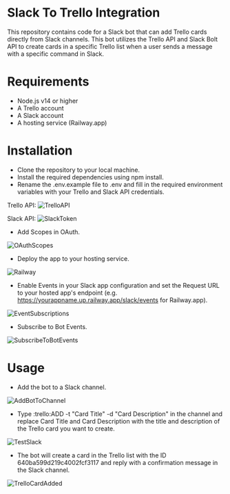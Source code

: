 # Slack To Trello Integration
This repository contains code for a Slack bot that can add Trello cards directly from Slack channels. This bot utilizes the Trello API and Slack Bolt API to create cards in a specific Trello list when a user sends a message with a specific command in Slack.

# Requirements
- Node.js v14 or higher
- A Trello account
- A Slack account
- A hosting service (Railway.app)

# Installation
- Clone the repository to your local machine.
- Install the required dependencies using npm install.
- Rename the .env.example file to .env and fill in the required environment variables with your Trello and Slack API credentials.

Trello API: ![TrelloAPI](https://user-images.githubusercontent.com/31695466/224453023-3e85c3f5-886b-4698-a1ff-ef0fadce855e.JPG)

Slack API: ![SlackToken](https://user-images.githubusercontent.com/31695466/224452222-057499df-553e-4cd5-8d22-33f06a2c090f.JPG)

- Add Scopes in OAuth.

![OAuthScopes](https://user-images.githubusercontent.com/31695466/224544028-1043e88a-11d8-4896-b529-87bf16ec1ded.JPG)

- Deploy the app to your hosting service.

![Railway](https://user-images.githubusercontent.com/31695466/224452549-78c28167-9ee4-4ace-bd7c-56ef50435da5.JPG)

- Enable Events in your Slack app configuration and set the Request URL to your hosted app's endpoint (e.g. https://yourappname.up.railway.app/slack/events for Railway.app).

![EventSubscriptions](https://user-images.githubusercontent.com/31695466/224452219-539cb27c-edac-4dba-83b9-39f3448d9030.JPG)

- Subscribe to Bot Events.

![SubscribeToBotEvents](https://user-images.githubusercontent.com/31695466/224452220-a9d5ce15-71a4-4b1e-b6cb-aa4f40a75ae7.JPG)

# Usage
- Add the bot to a Slack channel.

![AddBotToChannel](https://user-images.githubusercontent.com/31695466/224452784-d6725988-5e7c-490e-be4a-14bb0df62c68.JPG)


- Type :trello:ADD -t "Card Title" -d "Card Description" in the channel and replace Card Title and Card Description with the title and description of the Trello card you want to create.

![TestSlack](https://user-images.githubusercontent.com/31695466/224452829-40bb60fc-9789-45a3-ae06-4552a8dd8899.JPG)

- The bot will create a card in the Trello list with the ID 640ba599d219c4002fcf3117 and reply with a confirmation message in the Slack channel.

![TrelloCardAdded](https://user-images.githubusercontent.com/31695466/224452905-05df5139-d5fb-4e2d-84a9-5c33acf87821.JPG)
